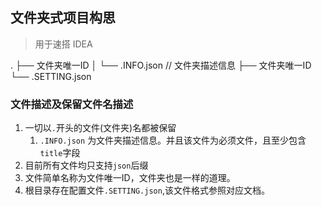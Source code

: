 ## 文件夹式项目构思
> 用于速搭 IDEA

.
├── 文件夹唯一ID
│   └── .INFO.json // 文件夹描述信息
├── 文件夹唯一ID
└── .SETTING.json

### 文件描述及保留文件名描述
1. 一切以`.`开头的文件(文件夹)名都被保留
    1. `.INFO.json` 为文件夹描述信息。并且该文件为必须文件，且至少包含`title`字段
2. 目前所有文件均只支持`json`后缀
3. 文件简单名称为文件唯一ID，文件夹也是一样的道理。
4. 根目录存在配置文件`.SETTING.json`,该文件格式参照对应文档。


